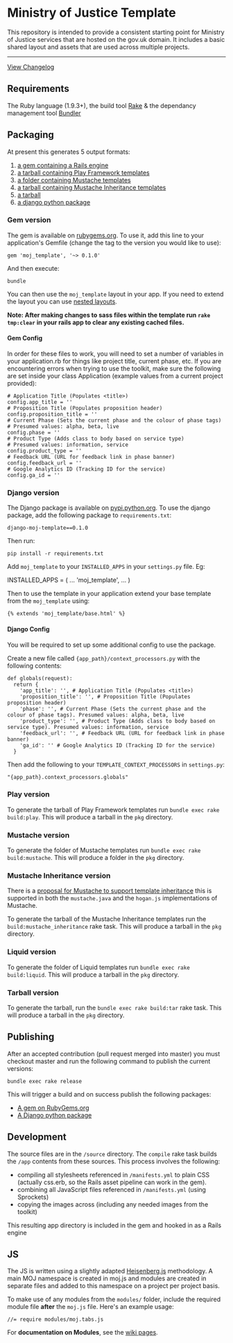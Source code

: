 # Ministry of Justice Template


This repository is intended to provide a consistent starting point for Ministry of Justice services that are hosted on the gov.uk domain. It includes a basic shared layout and assets that are used across multiple projects.

------

[View Changelog](https://github.com/ministryofjustice/moj_template/blob/master/CHANGELOG.md)

## Requirements

The Ruby language (1.9.3+), the build tool [Rake](http://rake.rubyforge.org/) & the dependancy management tool [Bundler](http://bundler.io/)

## Packaging

At present this generates 5 output formats:

1. [a gem containing a Rails engine](#gem-version)
2. [a tarball containing Play Framework templates](#play-version)
3. [a folder containing Mustache templates](#mustache-version)
4. [a tarball containing Mustache Inheritance templates](#mustache-inheritance-version)
5. [a tarball](#tarball-version)
6. [a django python package](#django-version)

### Gem version

The gem is available on [rubygems.org](https://rubygems.org/gems/moj_template). To use it, add this line to your application's Gemfile (change the tag to the version you would like to use):

    gem 'moj_template', '~> 0.1.0'

And then execute:

    bundle

You can then use the `moj_template` layout in your app.  If you need to extend the layout you can use [nested layouts](http://guides.rubyonrails.org/layouts_and_rendering.html#using-nested-layouts).

**Note: After making changes to sass files within the template run `rake tmp:clear` in your rails app to clear any existing cached files.**

#### Gem Config

In order for these files to work, you will need to set a number of variables in your application.rb for things like project title, current phase, etc. If you are encountering errors when trying to use the toolkit, make sure the following are set inside your class Application (example values from a current project provided):

    # Application Title (Populates <title>)
    config.app_title = ''
    # Proposition Title (Populates proposition header)
    config.proposition_title = ''
    # Current Phase (Sets the current phase and the colour of phase tags)
    # Presumed values: alpha, beta, live
    config.phase = ''
    # Product Type (Adds class to body based on service type)
    # Presumed values: information, service
    config.product_type = ''
    # Feedback URL (URL for feedback link in phase banner)
    config.feedback_url = ''
    # Google Analytics ID (Tracking ID for the service)
    config.ga_id = ''

### Django version

The Django package is available on [pypi.python.org](https://pypi.python.org/pypi/django-moj-template). To use the django package, add the following package to `requirements.txt`:

    django-moj-template==0.1.0

Then run:

    pip install -r requirements.txt

Add `moj_template` to your `INSTALLED_APPS` in your `settings.py` file. Eg:

  INSTALLED_APPS = (
    ...
    'moj_template',
    ...
  )

Then to use the template in your application extend your base template from the `moj_template` using:

    {% extends 'moj_template/base.html' %}

#### Django Config

You will be required to set up some additional config to use the package.

Create a new file called `{app_path}/context_processors.py` with the following contents:

    def globals(request):
      return {
        'app_title': '', # Application Title (Populates <title>)
        'proposition_title': '', # Proposition Title (Populates proposition header)
        'phase': '', # Current Phase (Sets the current phase and the colour of phase tags). Presumed values: alpha, beta, live
        'product_type': '', # Product Type (Adds class to body based on service type). Presumed values: information, service
        'feedback_url': '', # Feedback URL (URL for feedback link in phase banner)
        'ga_id': '' # Google Analytics ID (Tracking ID for the service)
      }

Then add the following to your `TEMPLATE_CONTEXT_PROCESSORS` in `settings.py`:

    "{app_path}.context_processors.globals"

### Play version

To generate the tarball of Play Framework templates run `bundle exec rake build:play`. This will produce a tarball in the `pkg` directory.

### Mustache version

To generate the folder of Mustache templates run `bundle exec rake build:mustache`. This will produce a folder in the `pkg` directory.

### Mustache Inheritance version

There is a [proposal for Mustache to support template inheritance](https://github.com/mustache/spec/issues/38) this is supported in both the `mustache.java` and the `hogan.js` implementations of Mustache.

To generate the tarball of the Mustache Inheritance templates run the `build:mustache_inheritance` rake task. This will produce a tarball in the `pkg` directory.

### Liquid version

To generate the folder of Liquid templates run `bundle exec rake build:liquid`. This will produce a tarball in the `pkg` directory.

### Tarball version

To generate the tarball, run the `bundle exec rake build:tar` rake task. This will produce a tarball in the `pkg` directory.

## Publishing

After an accepted contribution (pull request merged into master) you must checkout master and run the following command to publish the current versions:

    bundle exec rake release

This will trigger a build and on success publish the following packages:

* [A gem on RubyGems.org](https://rubygems.org/gems/moj_template)
* [A Django python package](https://pypi.python.org/pypi/django-moj-template)

## Development

The source files are in the `/source` directory.  The `compile` rake task builds the `/app` contents from these sources.  This process involves the following:

* compiling all stylesheets referenced in `/manifests.yml` to plain CSS (actually css.erb, so the Rails asset pipeline can work in the gem).
* combining all JavaScript files referenced in `/manifests.yml` (using Sprockets)
* copying the images across (including any needed images from the toolkit)

This resulting app directory is included in the gem and hooked in as a Rails engine

## JS

The JS is written using a slightly adapted [Heisenberg.js](https://github.com/Heisenbergjs/heisenberg) methodology. A main MOJ namespace is created in moj.js and modules are created in separate files and added to this namespace on a project per project basis.

To make use of any modules from the `modules/` folder, include the required module file **after** the `moj.js` file. Here's an example usage:

    //= require modules/moj.tabs.js

For **documentation on Modules**, see the [wiki pages](https://github.com/ministryofjustice/moj_template/wiki).
